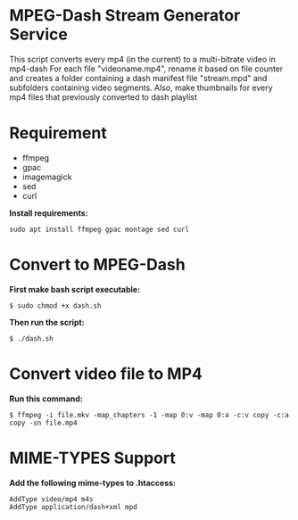 # MPEG-Dash Stream Generator Service

This script converts every mp4 (in the current) to a multi-bitrate video in mp4-dash
For each file "videoname.mp4", rename it based on file counter and creates a folder containing a dash manifest file "stream.mpd" and subfolders containing video segments.
Also, make thumbnails for every mp4 files that previously converted to dash playlist

# Requirement
* ffmpeg
* gpac
* imagemagick
* sed
* curl

**Install requirements:**

`sudo apt install ffmpeg gpac montage sed curl`

# Convert to MPEG-Dash
**<p>First make bash script executable:</p>**
`$ sudo chmod +x dash.sh`

**<p>Then run the script: </p>**
`$ ./dash.sh`

# Convert video file to MP4
**<p>Run this command:</p>**
`$ ffmpeg -i file.mkv -map_chapters -1 -map 0:v -map 0:a -c:v copy -c:a copy -sn file.mp4`

# MIME-TYPES Support
**<p>Add the following mime-types to .htaccess:</p>**
`AddType video/mp4 m4s `<br>
`AddType application/dash+xml mpd`
